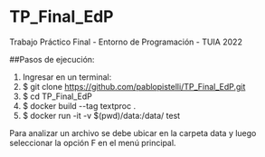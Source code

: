 # TP_Final_EdP
Trabajo Práctico Final - Entorno de Programación - TUIA 2022

##Pasos de ejecución:
1. Ingresar en un terminal:
2. $ git clone https://github.com/pablopistelli/TP_Final_EdP.git
3. $ cd TP_Final_EdP
4. $ docker build --tag textproc .
5. $ docker run -it -v $(pwd)/data:/data/ test

Para analizar un archivo se debe ubicar en la carpeta data y luego seleccionar la opción F en el menú principal.
